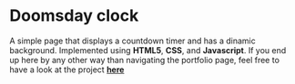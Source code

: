 # Doomsday clock
A simple page that displays a countdown timer and has a dinamic background. 
Implemented using **HTML5**, **CSS**, and **Javascript**.
If you end up here by any other way than navigating the portfolio page, feel free to have a look at the project **[here](/clock.html)**
